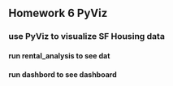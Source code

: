 ## Homework 6 PyViz
### use PyViz to visualize SF Housing data
#### run rental_analysis to see dat
#### run dashbord to see dashboard